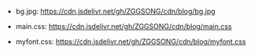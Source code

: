 
- bg.jpg: https://cdn.jsdelivr.net/gh/ZGGSONG/cdn/blog/bg.jpg

- main.css: https://cdn.jsdelivr.net/gh/ZGGSONG/cdn/blog/main.css

- myfont.css: https://cdn.jsdelivr.net/gh/ZGGSONG/cdn/blog/myfont.css


